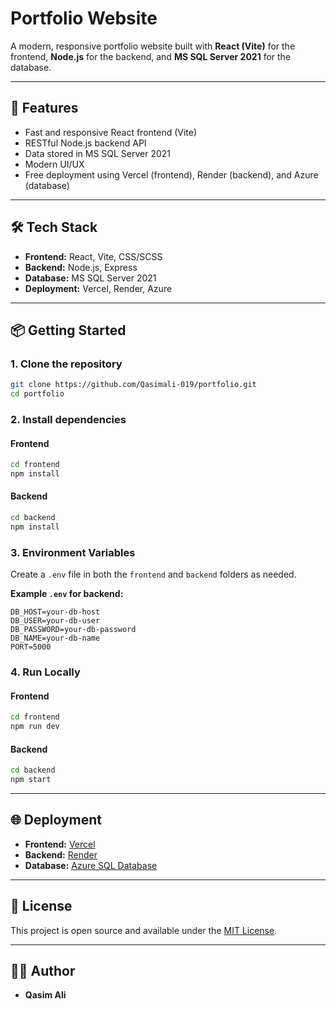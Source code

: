 
# Portfolio Website

A modern, responsive portfolio website built with **React (Vite)** for the frontend, **Node.js** for the backend, and **MS SQL Server 2021** for the database.

---

## 🚀 Features

* Fast and responsive React frontend (Vite)
* RESTful Node.js backend API
* Data stored in MS SQL Server 2021
* Modern UI/UX
* Free deployment using Vercel (frontend), Render (backend), and Azure (database)

---

## 🛠️ Tech Stack

* **Frontend:** React, Vite, CSS/SCSS
* **Backend:** Node.js, Express
* **Database:** MS SQL Server 2021
* **Deployment:** Vercel, Render, Azure

---

## 📦 Getting Started

### 1. Clone the repository

```bash
git clone https://github.com/Qasimali-019/portfolio.git
cd portfolio
```

### 2. Install dependencies

#### Frontend

```bash
cd frontend
npm install
```

#### Backend

```bash
cd backend
npm install
```

### 3. Environment Variables

Create a `.env` file in both the `frontend` and `backend` folders as needed.

**Example `.env` for backend:**

```
DB_HOST=your-db-host
DB_USER=your-db-user
DB_PASSWORD=your-db-password
DB_NAME=your-db-name
PORT=5000
```

### 4. Run Locally

#### Frontend

```bash
cd frontend
npm run dev
```

#### Backend

```bash
cd backend
npm start
```

---

## 🌐 Deployment

* **Frontend:** [Vercel](https://vercel.com/)
* **Backend:** [Render](https://render.com/)
* **Database:** [Azure SQL Database](https://azure.microsoft.com/en-us/products/azure-sql/database/)

---

## 📄 License

This project is open source and available under the [MIT License](LICENSE).

---

## 🙋‍♂️ Author

* **Qasim Ali**
